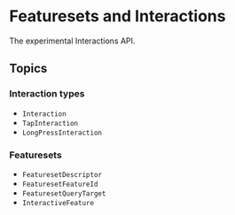 # Featuresets and Interactions

The experimental Interactions API.

## Topics

### Interaction types
- ``Interaction``
- ``TapInteraction``
- ``LongPressInteraction``

### Featuresets
- ``FeaturesetDescriptor``
- ``FeaturesetFeatureId``
- ``FeaturesetQueryTarget``
- ``InteractiveFeature``
